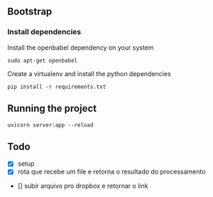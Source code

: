 ## Bootstrap

### Install dependencies

Install the openbabel dependency on your system

```shell
sudo apt-get openbabel
```

Create a virtualenv and install the python dependencies

```shell
pip install -r requirements.txt
```

## Running the project

```shell
uvicorn server:app --reload
```



## Todo

- [x] setup
- [x] rota que recebe um file e retorna o resultado do processamento
- [] subir arquivo pro dropbox e retornar o link